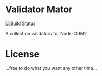 Validator Mator
==============

[![Build Status](https://travis-ci.org/benkitzelman/validatormator.png)](https://travis-ci.org/benkitzelman/validatormator)

A collection validators for Node-ORM2

License
=======

...free to do what you want any other time...